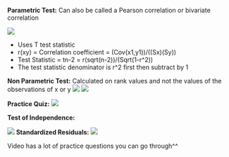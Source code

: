 
**Parametric Test:** Can also be called a Pearson correlation or bivariate correlation

![](https://i.imgur.com/yjLvtZ6.png)

- Uses T test statistic
- r(xy) = Correlation coefficient = (Cov(x1,y1))/((Sx)(Sy))
- Test Statistic = tn-2 = r(sqrt(n-2))/(Sqrt(1-r^2))
- The test statistic denominator is r^2 first then subtract by 1

**Non Parametric Test:**  Calculated on rank values and not the values of the observations of x or y
![](https://i.imgur.com/qU3qecD.png)
![](https://i.imgur.com/bGevGXY.png)


**Practice Quiz:**
![](https://i.imgur.com/sFaLRse.png)


**Test of Independence:**

![](https://i.imgur.com/EDDuQGm.png)
**Standardized Residuals:**
![](https://i.imgur.com/86Ze7ws.png)

Video has a lot of practice questions you can go through^^
